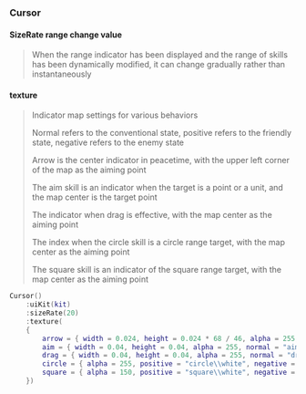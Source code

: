### Cursor

#### SizeRate range change value

> When the range indicator has been displayed and the range of skills has been dynamically modified, it can change gradually rather than instantaneously

#### texture

> Indicator map settings for various behaviors
>
> Normal refers to the conventional state, positive refers to the friendly state, negative refers to the enemy state
>
> Arrow is the center indicator in peacetime, with the upper left corner of the map as the aiming point
>
> The aim skill is an indicator when the target is a point or a unit, and the map center is the target point
>
> The indicator when drag is effective, with the map center as the aiming point
>
> The index when the circle skill is a circle range target, with the map center as the aiming point
>
> The square skill is an indicator of the square range target, with the map center as the aiming point

```lua
Cursor()
    :uiKit(kit)
    :sizeRate(20)
    :texture(
    {
        arrow = { width = 0.024, height = 0.024 * 68 / 46, alpha = 255, normal = "arrow\\normal", positive = "arrow\\focus", negative = "arrow\\attack" },
        aim = { width = 0.04, height = 0.04, alpha = 255, normal = "aim\\white", positive = "aim\\green", negative = "aim\\red", neutral = "aim\\gold" },
        drag = { width = 0.04, height = 0.04, alpha = 255, normal = "drag\\normal" },
        circle = { alpha = 255, positive = "circle\\white", negative = "circle\\red" },
        square = { alpha = 150, positive = "square\\white", negative = "square\\red" },
    })
```
